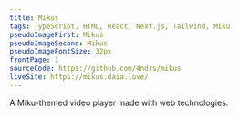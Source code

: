 ```yaml
---
title: Mikus
tags: TypeScript, HTML, React, Next.js, Tailwind, Miku
pseudoImageFirst: Mikus
pseudoImageSecond: Mikus
pseudoImageFontSize: 32px
frontPage: 1
sourceCode: https://github.com/4ndrs/mikus
liveSite: https://mikus.daia.love/
---
```

A Miku-themed video player made with web technologies.
